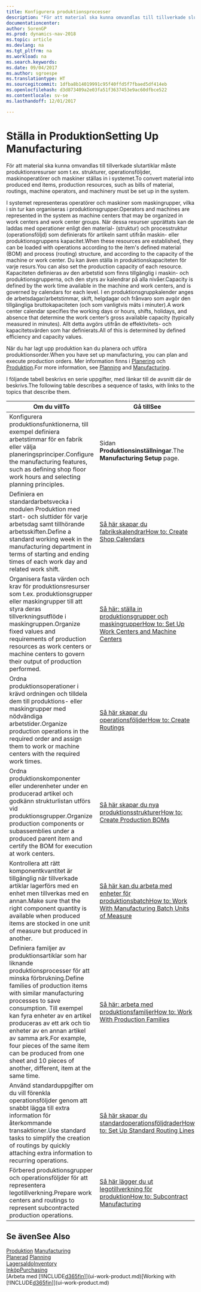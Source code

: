 ```yaml
---
title: Konfigurera produktionsprocesser
description: "För att material ska kunna omvandlas till tillverkade slutartiklar måste produktionsresurser som t.ex. strukturer, operationsföljder, maskinoperatörer och maskiner ställas in i systemet."
documentationcenter: 
author: SorenGP
ms.prod: dynamics-nav-2018
ms.topic: article
ms.devlang: na
ms.tgt_pltfrm: na
ms.workload: na
ms.search.keywords: 
ms.date: 09/04/2017
ms.author: sgroespe
ms.translationtype: HT
ms.sourcegitcommit: 1dfba8b14019991c95f40ffd5f7fbaed5df414eb
ms.openlocfilehash: d3d873409a2e03fa51f3637453e9ac60dfbce522
ms.contentlocale: sv-se
ms.lasthandoff: 12/01/2017

---
```

# <a name="setting-up-manufacturing"></a><span data-ttu-id="7b837-103">Ställa in Produktion</span><span class="sxs-lookup"><span data-stu-id="7b837-103">Setting Up Manufacturing</span></span>
<span data-ttu-id="7b837-104">För att material ska kunna omvandlas till tillverkade slutartiklar måste produktionsresurser som t.ex. strukturer, operationsföljder, maskinoperatörer och maskiner ställas in i systemet.</span><span class="sxs-lookup"><span data-stu-id="7b837-104">To convert material into produced end items, production resources, such as bills of material, routings, machine operators, and machinery must be set up in the system.</span></span>

<span data-ttu-id="7b837-105">I systemet representeras operatörer och maskiner som maskingrupper, vilka i sin tur kan organiseras i produktionsgrupper.</span><span class="sxs-lookup"><span data-stu-id="7b837-105">Operators and machines are represented in the system as machine centers that may be organized in work centers and work center groups.</span></span> <span data-ttu-id="7b837-106">När dessa resurser upprättats kan de laddas med operationer enligt den material- (struktur) och processtruktur (operationsföljd) som definierats för artikeln samt utifrån maskin- eller produktionsgruppens kapacitet.</span><span class="sxs-lookup"><span data-stu-id="7b837-106">When these resources are established, they can be loaded with operations according to the item's defined material (BOM) and process (routing) structure, and according to the capacity of the machine or work center.</span></span> <span data-ttu-id="7b837-107">Du kan även ställa in produktionskapaciteten för varje resurs.</span><span class="sxs-lookup"><span data-stu-id="7b837-107">You can also set the production capacity of each resource.</span></span> <span data-ttu-id="7b837-108">Kapaciteten definieras av den arbetstid som finns tillgänglig i maskin- och produktionsgrupperna, och den styrs av kalendrar på alla nivåer.</span><span class="sxs-lookup"><span data-stu-id="7b837-108">Capacity is defined by the work time available in the machine and work centers, and is governed by calendars for each level.</span></span> <span data-ttu-id="7b837-109">I en produktionsgruppkalender anges de arbetsdagar/arbetstimmar, skift, helgdagar och frånvaro som avgör den tillgängliga bruttokapaciteten (och som vanligtvis mäts i minuter).</span><span class="sxs-lookup"><span data-stu-id="7b837-109">A work center calendar specifies the working days or hours, shifts, holidays, and absence that determine the work center’s gross available capacity (typically measured in minutes).</span></span> <span data-ttu-id="7b837-110">Allt detta avgörs utifrån de effektivitets- och kapacitetsvärden som har definierats.</span><span class="sxs-lookup"><span data-stu-id="7b837-110">All of this is determined by defined efficiency and capacity values.</span></span>  

<span data-ttu-id="7b837-111">När du har lagt upp produktion kan du planera och utföra produktionsorder.</span><span class="sxs-lookup"><span data-stu-id="7b837-111">When you have set up manufacturing, you can plan and execute production orders.</span></span> <span data-ttu-id="7b837-112">Mer information finns i [Planering](production-planning.md) och [Produktion](production-manage-manufacturing.md).</span><span class="sxs-lookup"><span data-stu-id="7b837-112">For more information, see [Planning](production-planning.md) and [Manufacturing](production-manage-manufacturing.md).</span></span>  

 <span data-ttu-id="7b837-113">I följande tabell beskrivs en serie uppgifter, med länkar till de avsnitt där de beskrivs.</span><span class="sxs-lookup"><span data-stu-id="7b837-113">The following table describes a sequence of tasks, with links to the topics that describe them.</span></span>   

|<span data-ttu-id="7b837-114">**Om du vill**</span><span class="sxs-lookup"><span data-stu-id="7b837-114">**To**</span></span>|<span data-ttu-id="7b837-115">**Gå till**</span><span class="sxs-lookup"><span data-stu-id="7b837-115">**See**</span></span>|  
|------------|-------------|  
|<span data-ttu-id="7b837-116">Konfigurera produktionsfunktionerna, till exempel definiera arbetstimmar för en fabrik eller välja planeringsprinciper.</span><span class="sxs-lookup"><span data-stu-id="7b837-116">Configure the manufacturing features, such as defining shop floor work hours and selecting planning principles.</span></span>|<span data-ttu-id="7b837-117">Sidan **Produktionsinställningar**.</span><span class="sxs-lookup"><span data-stu-id="7b837-117">The **Manufacturing Setup** page.</span></span>|  
|<span data-ttu-id="7b837-118">Definiera en standardarbetsvecka i modulen Produktion med start- och sluttider för varje arbetsdag samt tillhörande arbetsskiften.</span><span class="sxs-lookup"><span data-stu-id="7b837-118">Define a standard working week in the manufacturing department in terms of starting and ending times of each work day and related work shift.</span></span>|[<span data-ttu-id="7b837-119">Så här skapar du fabrikskalendrar</span><span class="sxs-lookup"><span data-stu-id="7b837-119">How to: Create Shop Calendars</span></span>](production-how-to-create-work-center-calendars.md)|  
|<span data-ttu-id="7b837-120">Organisera fasta värden och krav för produktionsresurser som t.ex. produktionsgrupper eller maskingrupper till att styra deras tillverkningsutflöde i maskingruppen.</span><span class="sxs-lookup"><span data-stu-id="7b837-120">Organize fixed values and requirements of production resources as work centers or machine centers to govern their output of production performed.</span></span>|[<span data-ttu-id="7b837-121">Så här: ställa in produktionsgrupper och maskingrupper</span><span class="sxs-lookup"><span data-stu-id="7b837-121">How to: Set Up Work Centers and Machine Centers</span></span>](production-how-to-set-up-work-and-machine-centers.md)|
|<span data-ttu-id="7b837-122">Ordna produktionsoperationer i krävd ordningen och tilldela dem till produktions- eller maskingrupper med nödvändiga arbetstider.</span><span class="sxs-lookup"><span data-stu-id="7b837-122">Organize production operations in the required order and assign them to work or machine centers with the required work times.</span></span>|[<span data-ttu-id="7b837-123">Så här skapar du operationsföljder</span><span class="sxs-lookup"><span data-stu-id="7b837-123">How to: Create Routings</span></span>](production-how-to-create-routings.md)|
|<span data-ttu-id="7b837-124">Ordna produktionskomponenter eller underenheter under en producerad artikel och godkänn strukturlistan utförs vid produktionsgrupper.</span><span class="sxs-lookup"><span data-stu-id="7b837-124">Organize production components or subassemblies under a produced parent item and certify the BOM for execution at work centers.</span></span>|[<span data-ttu-id="7b837-125">Så här skapar du nya produktionsstrukturer</span><span class="sxs-lookup"><span data-stu-id="7b837-125">How to: Create Production BOMs</span></span>](production-how-to-create-production-boms.md)|
|<span data-ttu-id="7b837-126">Kontrollera att rätt komponentkvantitet är tillgänglig när tillverkade artiklar lagerförs med en enhet men tillverkas med en annan.</span><span class="sxs-lookup"><span data-stu-id="7b837-126">Make sure that the right component quantity is available when produced items are stocked in one unit of measure but produced in another.</span></span>|[<span data-ttu-id="7b837-127">Så här kan du arbeta med enheter för produktionsbatch</span><span class="sxs-lookup"><span data-stu-id="7b837-127">How to: Work With Manufacturing Batch Units of Measure</span></span>](production-how-to-use-the-manufacturing-batch-unit-of-measure.md)|  
|<span data-ttu-id="7b837-128">Definiera familjer av produktionsartiklar som har liknande produktionsprocesser för att minska förbrukning.</span><span class="sxs-lookup"><span data-stu-id="7b837-128">Define families of production items with similar manufacturing processes to save consumption.</span></span> <span data-ttu-id="7b837-129">Till exempel kan fyra enheter av en artikel produceras av ett ark och tio enheter av en annan artikel av samma ark.</span><span class="sxs-lookup"><span data-stu-id="7b837-129">For example, four pieces of the same item can be produced from one sheet and 10 pieces of another, different, item at the same time.</span></span>|[<span data-ttu-id="7b837-130">Så här: arbeta med produktionsfamiljer</span><span class="sxs-lookup"><span data-stu-id="7b837-130">How to: Work With Production Families</span></span>](production-how-work-family.md)|
|<span data-ttu-id="7b837-131">Använd standarduppgifter om du vill förenkla operationsföljder genom att snabbt lägga till extra information för återkommande transaktioner.</span><span class="sxs-lookup"><span data-stu-id="7b837-131">Use standard tasks to simplify the creation of routings by quickly attaching extra information to recurring operations.</span></span>|[<span data-ttu-id="7b837-132">Så här skapar du standardoperationsföljdrader</span><span class="sxs-lookup"><span data-stu-id="7b837-132">How to: Set Up Standard Routing Lines</span></span>](production-how-set-up-standard-routing-lines.md)|  
|<span data-ttu-id="7b837-133">Förbered produktionsgrupper och operationsföljder för att representera legotillverkning.</span><span class="sxs-lookup"><span data-stu-id="7b837-133">Prepare work centers and routings to represent subcontracted production operations.</span></span>|[<span data-ttu-id="7b837-134">Så här lägger du ut legotillverkning för produktion</span><span class="sxs-lookup"><span data-stu-id="7b837-134">How to: Subcontract Manufacturing</span></span>](production-how-to-subcontract-manufacturing.md)|  

## <a name="see-also"></a><span data-ttu-id="7b837-135">Se även</span><span class="sxs-lookup"><span data-stu-id="7b837-135">See Also</span></span>
<span data-ttu-id="7b837-136">[Produktion](production-manage-manufacturing.md)  </span><span class="sxs-lookup"><span data-stu-id="7b837-136">[Manufacturing](production-manage-manufacturing.md)  </span></span>  
<span data-ttu-id="7b837-137">[Planerad](production-planning.md) </span><span class="sxs-lookup"><span data-stu-id="7b837-137">[Planning](production-planning.md) </span></span>  
[<span data-ttu-id="7b837-138">Lagersaldo</span><span class="sxs-lookup"><span data-stu-id="7b837-138">Inventory</span></span>](inventory-manage-inventory.md)  
[<span data-ttu-id="7b837-139">Inköp</span><span class="sxs-lookup"><span data-stu-id="7b837-139">Purchasing</span></span>](purchasing-manage-purchasing.md)  
<span data-ttu-id="7b837-140">[Arbeta med [!INCLUDE[d365fin](includes/d365fin_md.md)]](ui-work-product.md)</span><span class="sxs-lookup"><span data-stu-id="7b837-140">[Working with [!INCLUDE[d365fin](includes/d365fin_md.md)]](ui-work-product.md)</span></span>

